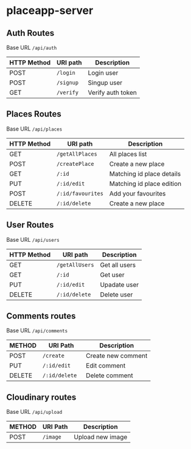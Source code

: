 # placeapp-server


## Auth Routes

Base URL `/api/auth`

| HTTP Method 	| URI path      	   | Description              |
|-------------	|---------------	   |--------------------------|
| POST         	| `/login`             | Login user               |
| POST         	| `/signup`            | Singup  user             |
| GET         	| `/verify`            | Verify auth token        |


## Places Routes

Base URL `/api/places`

| HTTP Method 	| URI path      	  | Description               |
|-------------	|---------------	  |---------------------------|
| GET         	| `/getAllPlaces`     | All places list           |
| POST         	| `/createPlace`      | Create a new place        |
| GET         	| `/:id`              | Matching id place details |
| PUT         	| `/:id/edit`         | Matching id place edition |
| POST      	| `/:id/favourites`   | Add your favourites       |
| DELETE        | `/:id/delete`       | Create a new place        |


## User Routes

Base URL `/api/users`

| HTTP Method 	| URI path      	  | Description               |
|-------------	|---------------	  |---------------------------|
| GET         	| `/getAllUsers`      | Get all users             |
| GET         	| `/:id`              | Get user                  |
| PUT          	| `/:id/edit`         | Upadate user              |
| DELETE        | `/:id/delete`       | Delete user               |


## Comments routes

Base URL `/api/comments`

| METHOD        | URI Path            | Description               |
|---------------|---------------------|---------------------------|
| POST          | `/create `          | Create new comment        |
| PUT           | `/:id/edit`         | Edit comment              |
| DELETE        | `/:id/delete `      | Delete comment            |


## Cloudinary routes

Base URL `/api/upload`

| METHOD        | URI Path            | Description               |
|---------------|---------------------|---------------------------|
| POST          | `/image `           | Upload new image          |

